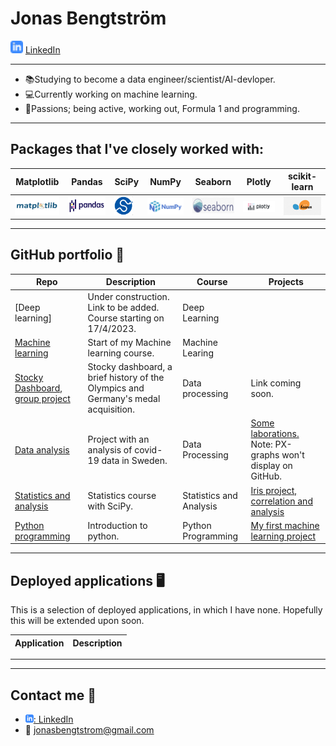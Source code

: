 
# Jonas Bengtström 
<img src="assets/linkedIn-icon.png" width="20"> [LinkedIn](https://www.linkedin.com/in/jonas-bengtstr%C3%B6m-74108524a)

---
* :books:Studying to become a data engineer/scientist/AI-devloper.
* :computer:Currently working on machine learning.
* :metal:Passions; being active, working out, Formula 1 and programming. 
---
## Packages that I've closely worked with:


| Matplotlib|Pandas|SciPy|NumPy|Seaborn|Plotly|scikit-learn|
|---|---|---|---|---|---|---|
|<img src="assets/tutorial_matplotlib.png" width="75" height="30" alt="Matplotlib icon" title="Matplotlib" align="">| <img src="assets/pandas.png" height="30" alt="Pandas icon" title="Pandas">| <img src="assets/scipy_logo.png" width="30" height="30" title="scipy">|<img src="assets/numpy_logo.png" width="70" height="" align="left" title="numpy">|<img src="assets/seaborn.png" width="80" height="25" title="seaborn">|<img src="assets/Plotly-logo.png" width="70" align="left" title="plotly">|<img src="assets/scikitlearn.png" width="60" height="30" title="scikit-learn">


---

## GitHub portfolio :briefcase:




| Repo                           | Description                        | Course  | Projects |
| ------------------------------ | ---------------------------------- | ------- | -------- |
| [Deep learning]           | Under construction. Link to be added. Course starting on 17/4/2023.              | Deep Learning
| [Machine learning](https://github.com/JonasBE13/machine-learning-jonas-bengtstrom)        | Start of my Machine learning course.|Machine Learing|
| [Stocky Dashboard, group project](https://github.com/wlinds/ITHS-Projekt-OS/tree/main)        | Stocky dashboard, a brief history of the Olympics and Germany's medal acquisition.|Data processing| Link coming soon.|
| [Data analysis](https://github.com/JonasBE13/Databehandling-Jonas-Bengtstrom)           | Project with an analysis of covid-19 data in Sweden.|Data Processing|[Some laborations.](https://github.com/JonasBE13/Databehandling-Jonas-Bengtstrom/tree/main/LABB%201) Note: PX-graphs won't display on GitHub.|
| [Statistics and analysis](https://github.com/JonasBE13/Statistics-and-analysis)| Statistics course with SciPy.| Statistics and Analysis | [Iris project, correlation and analysis](https://github.com/JonasBE13/Statistics-and-analysis/blob/master/Statistics%20and%20analysis/assignment.ipynb)
| [Python programming](https://github.com/JonasBE13/Python-Jonas-Bengtstrom)    | Introduction to python.| Python Programming | [My first machine learning project](https://github.com/JonasBE13/Python-Jonas-Bengtstrom/blob/main/Labb%202/Labb2-FINISHED-SOLUTION.ipynb) |



---

## Deployed applications :desktop_computer:

This is a selection of deployed applications, in which I have none. Hopefully this will be extended upon soon. 

| Application                    | Description                                   |
| ------------------------------ | --------------------------------------------- |

---



---

## Contact me :iphone:

- [![linkedIn icon](assets/linkedIn-icon.png): LinkedIn][linkedin]
- :e-mail: jonasbengtstrom@gmail.com

[linkedin]: https://www.linkedin.com/in/jonas-bengtstr%C3%B6m-74108524a/
